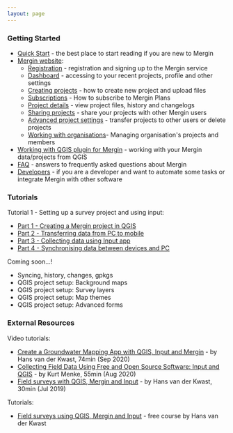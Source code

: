```yaml
---
layout: page
---
```


### Getting Started

- [Quick Start](quick-start.html) - the best place to start reading if you are new to Mergin
- [Mergin website](mergin-web):
  - [Registration](registration) - registration and signing up to the Mergin service
  - [Dashboard](dashboard) - accessing to your recent projects, profile and other settings
  - [Creating projects](web-create-project) - how to create new project and upload files
  - [Subscriptions](subscriptions) - How to subscribe to Mergin Plans
  - [Project details](project-details) - view project files, history and changelogs
  - [Sharing projects](sharing-project) - share your projects with other Mergin users
  - [Advanced project settings](advanced-settings) - transfer projects to other users or delete projects
  - [Working with organisations](working-with-organisations)- Managing organisation's projects and members
- [Working with QGIS plugin for Mergin](working-with-qgis-plugin) - working with your Mergin data/projects from QGIS
- [FAQ](faq.html) - answers to frequently asked questions about Mergin
- [Developers](developers) - if you are a developer and want to automate some tasks or integrate Mergin with other software

### Tutorials

Tutorial 1 - Setting up a survey project and using input:

  - [Part 1 - Creating a Mergin project in QGIS](tutorials/qgis-new-project.html)
  - [Part 2 - Transferring data from PC to mobile](tutorials/data-transfer.html)
  - [Part 3 - Collecting data using Input app](tutorials/using-input.html)
  - [Part 4 - Synchronising data between devices and PC]((tutorials/data-sync.html))

Coming soon...!

- Syncing, history, changes, gpkgs
- QGIS project setup: Background maps
- QGIS project setup: Survey layers
- QGIS project setup: Map themes
- QGIS project setup: Advanced forms

### External Resources

Video tutorials:
- [Create a Groundwater Mapping App with QGIS, Input and Mergin](https://www.youtube.com/watch?v=nlOFbBO40NY) - by Hans van der Kwast, 74min (Sep 2020)
- [Collecting Field Data Using Free and Open Source Software: Input and QGIS](https://www.youtube.com/watch?v=PhLnwk7bAC0) - by Kurt Menke, 55min (Aug 2020)
- [Field surveys with QGIS, Mergin and Input](https://www.youtube.com/watch?v=8AZ9gPAhL_4) - by Hans van der Kwast, 30min (Jul 2019)

Tutorials:
- [Field surveys using QGIS, Mergin and Input](https://ocw.un-ihe.org/mod/book/view.php?id=5497) - free course by Hans van der Kwast
